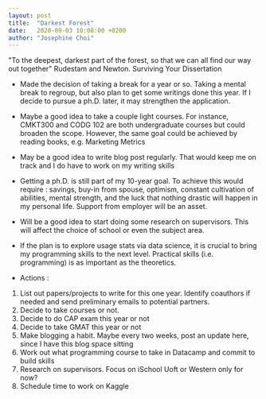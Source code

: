```yaml
---
layout: post
title:  "Darkest Forest"
date:   2020-09-03 10:08:00 +0200
author: "Josephine Choi"
---
```


"To the deepest, darkest part of the forest, so that we can all find our way out together" 
Rudestam and Newton. Surviving Your Dissertation 

- Made the decision of taking a break for a year or so. Taking a mental break to regroup, but also plan to get some writings done this year. If I decide to pursue a ph.D. later, it may strengthen the application. 

- Maybe a good idea to take a couple light courses. For instance, CMKT300 and CODG 102 are both undergraduate courses but could broaden the scope. However, the same goal could be achieved by reading books, e.g. Marketing Metrics 

- May be a good idea to write blog post regularly. That would keep me on track and I do have to work on my writing skills 

- Getting a ph.D. is still part of my 10-year goal. To achieve this would require : savings, buy-in from spouse, optimism, constant cultivation of abilities, mental strength, and the luck that nothing drastic will happen in my personal life. Support from employer will be an asset. 

- Will be a good idea to start doing some research on supervisors. This will affect the choice of school or even the subject area. 

- If the plan is to explore usage stats via data science, it is crucial to bring my programming skills to the next level. Practical skills (i.e. programming) is as important as the theoretics. 

- Actions :

1) List out papers/projects to write for this one year. Identify coauthors if needed and send preliminary emails to potential partners. 
2) Decide to take courses or not. 
3) Decide to do CAP exam this year or not
4) Decide to take GMAT this year or not
5) Make blogging a habit. Maybe every two weeks, post an update here, since I have this blog space sitting 
6) Work out what programming course to take in Datacamp and commit to build skills
7) Research on supervisors. Focus on iSchool Uoft or Western only for now? 
8) Schedule time to work on Kaggle 


